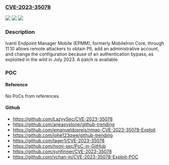 ### [CVE-2023-35078](https://cve.mitre.org/cgi-bin/cvename.cgi?name=CVE-2023-35078)
![](https://img.shields.io/static/v1?label=Product&message=Endpoint%20Manager%20Mobile%20(EPMM)&color=blue)
![](https://img.shields.io/static/v1?label=Version&message=0%3C%3D%2011.10%20&color=brighgreen)
![](https://img.shields.io/static/v1?label=Vulnerability&message=CWE-287%20Improper%20Authentication&color=brighgreen)

### Description

Ivanti Endpoint Manager Mobile (EPMM), formerly MobileIron Core, through 11.10 allows remote attackers to obtain PII, add an administrative account, and change the configuration because of an authentication bypass, as exploited in the wild in July 2023. A patch is available.

### POC

#### Reference
No PoCs from references.

#### Github
- https://github.com/LazyySec/CVE-2023-35078
- https://github.com/aneasystone/github-trending
- https://github.com/emanueldosreis/nmap-CVE-2023-35078-Exploit
- https://github.com/johe123qwe/github-trending
- https://github.com/lager1/CVE-2023-35078
- https://github.com/nomi-sec/PoC-in-GitHub
- https://github.com/synfinner/CVE-2023-35078
- https://github.com/vchan-in/CVE-2023-35078-Exploit-POC

